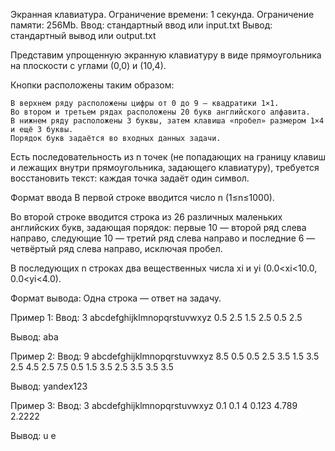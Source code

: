 Экранная клавиатура.
Ограничение времени: 1 секунда.
Ограничение памяти: 256Mb.
Ввод: стандартный ввод или input.txt
Вывод: стандартный вывод или output.txt

Представим упрощенную экранную клавиатуру в виде прямоугольника на плоскости с углами (0,0) и (10,4).

Кнопки расположены таким образом:

    В верхнем ряду расположены цифры от 0 до 9 — квадратики 1×1.
    Во втором и третьем рядах расположены 20 букв английского алфавита.
    В нижнем ряду расположены 3 буквы, затем клавиша «пробел» размером 1×4 и ещё 3 буквы.
    Порядок букв задаётся во входных данных задачи.

Есть последовательность из n точек (не попадающих на границу клавиш и лежащих внутри прямоугольника, задающего клавиатуру), требуется восстановить текст: каждая точка задаёт один символ.

Формат ввода
В первой строке вводится число n (1≤n≤1000).

Во второй строке вводится строка из 26 различных маленьких английских букв, задающая порядок: первые 10 — второй ряд слева направо, следующие 10 — третий ряд слева направо и последние 6 — четвёртый ряд слева направо, исключая пробел.

В последующих n строках два вещественных числа xi и yi (0.0<xi<10.0, 0.0<yi<4.0).

Формат вывода:
Одна строка — ответ на задачу.

Пример 1:
Ввод:
3
abcdefghijklmnopqrstuvwxyz
0.5 2.5
1.5 2.5
0.5 2.5

Вывод:
aba

Пример 2:
Ввод:
9
abcdefghijklmnopqrstuvwxyz
8.5 0.5
0.5 2.5
3.5 1.5
3.5 2.5
4.5 2.5
7.5 0.5
1.5 3.5
2.5 3.5
3.5 3.5

Вывод:
yandex123

Пример 3:
Ввод:
3
abcdefghijklmnopqrstuvwxyz
0.1 0.1
4 0.123
4.789 2.2222

Вывод:
u e